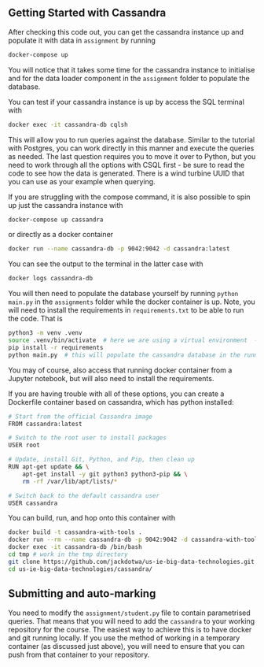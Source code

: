



## Getting Started with Cassandra

After checking this code out, you can get the cassandra instance up and populate it with data in `assignment` by running

```bash
docker-compose up
```

You will notice that it takes some time for the cassandra instance to initialise and for the data loader component in the `assignment` folder to populate the database. 

You can test if your cassandra instance is up by access the SQL terminal with 

```bash
docker exec -it cassandra-db cqlsh
```

This will allow you to run queries against the database. Similar to the tutorial with Postgres, you can work directly in this manner and execute the queries as needed. The last question requires you to move it over to Python, but you need to work through all the options with CSQL first - be sure to read the code to see how the data is generated. There is a wind turbine UUID that you can use as your example when querying.


If you are struggling with the compose command, it is also possible to spin up just the cassandra instance with 

```bash
docker-compose up cassandra
```

or directly as a docker container

```bash
docker run --name cassandra-db -p 9042:9042 -d cassandra:latest
```

You can see the output to the terminal in the latter case with


```bash
docker logs cassandra-db
```

You will then need to populate the database yourself by running `python main.py` in the `assignments` folder while the docker container is up. Note, you will need to install the requirements in `requirements.txt` to be able to run the code. That is

```bash
python3 -m venv .venv
source .venv/bin/activate  # here we are using a virtual environment  - you could install the requirements directly too
pip install -r requirements
python main.py  # this will populate the cassandra database in the running container.
```

You may of course, also access that running docker container from a Jupyter notebook, but will also need to install the requirements.


If you are having trouble with all of these options, you can create a Dockerfile container based on cassandra, which has python installed:

```bash
# Start from the official Cassandra image
FROM cassandra:latest

# Switch to the root user to install packages
USER root

# Update, install Git, Python, and Pip, then clean up
RUN apt-get update && \
    apt-get install -y git python3 python3-pip && \
    rm -rf /var/lib/apt/lists/*

# Switch back to the default cassandra user
USER cassandra
```

You can build, run, and hop onto this container with 

```bash
docker build -t cassandra-with-tools .
docker run --rm --name cassandra-db -p 9042:9042 -d cassandra-with-tools
docker exec -it cassandra-db /bin/bash
cd tmp # work in the tmp directory
git clone https://github.com/jackdotwa/us-ie-big-data-technologies.git
cd us-ie-big-data-technologies/cassandra/
```


## Submitting and auto-marking

You need to modify the `assignment/student.py` file to contain parametrised queries. That means that you will need to add the `cassandra` to your working repository for the course. The easiest way to achieve this is to have docker and git running locally. If you use the method of working in a temporary container (as discussed just above), you will need to ensure that you can push from that container to your repository. 

